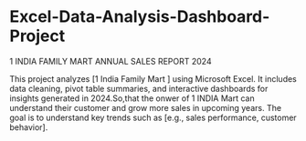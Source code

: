 # Excel-Data-Analysis-Dashboard-Project
1 INDIA FAMILY MART ANNUAL SALES REPORT 2024

This project analyzes [1 India Family Mart ] using Microsoft Excel. It includes data cleaning, pivot table summaries, and interactive dashboards for insights generated in 2024.So,that the onwer of 1 INDIA Mart can understand their customer and grow more sales in upcoming years. The goal is to understand key trends such as [e.g., sales performance, customer behavior].



